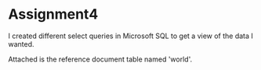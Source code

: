 # Assignment4

I created different select queries in Microsoft SQL to get a view of the data I wanted. 

Attached is the reference document table named 'world'. 

